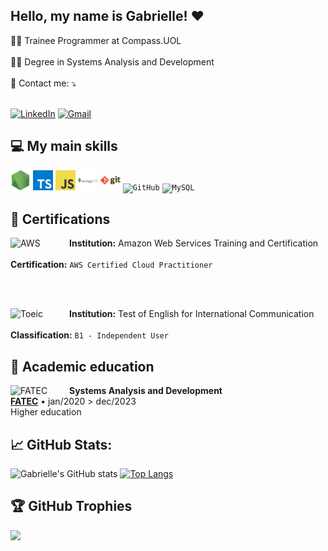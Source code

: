 ## Hello, my name is Gabrielle! ❤

<div align="left">
  👨‍💻 Trainee Programmer at Compass.UOL <br /><br />
  👨‍🎓 Degree in Systems Analysis and Development <br /><br />
  💌 Contact me: ⤵️ <br /><br />
  
  <p align="left">
  <a href="https://www.linkedin.com/in/gabrielle-poletti-ferreira-9a2a27211/">
  <img alt="LinkedIn" src="https://img.shields.io/badge/linkedin-%230077B5.svg?logo=linkedin&logoColor=white"  title="LinkedIn - Gabrielle Poletti"/></a>
  <a href="mailto:gabi.poletti2019@gmail.com">
  <img alt="Gmail" src="https://img.shields.io/badge/Gmail-D14836?logo=gmail&logoColor=white"  title="Gmail - Gabrielle Poletti"/></a>
  </p>
</div>


## 💻 My main skills

<code><img height="32" src="https://raw.githubusercontent.com/github/explore/80688e429a7d4ef2fca1e82350fe8e3517d3494d/topics/nodejs/nodejs.png" alt="Nodejs"/></code>
<code><img height="32" src="https://raw.githubusercontent.com/github/explore/80688e429a7d4ef2fca1e82350fe8e3517d3494d/topics/typescript/typescript.png" alt="Typescript"/></code>
<code><img height="32" src="https://raw.githubusercontent.com/github/explore/80688e429a7d4ef2fca1e82350fe8e3517d3494d/topics/javascript/javascript.png" alt="Javascript"/></code>
<code><img height="32" src="https://raw.githubusercontent.com/github/explore/80688e429a7d4ef2fca1e82350fe8e3517d3494d/topics/mongodb/mongodb.png" alt="MongoDB"/></code>
<code><img height="32" src="https://raw.githubusercontent.com/github/explore/80688e429a7d4ef2fca1e82350fe8e3517d3494d/topics/git/git.png" alt="Git"/></code>
<code><img height="32" src="https://github.com/gabrielleeee/gabrielleeee/assets/89078209/922965c4-2107-4bf9-84d6-425b11f008cb" alt="GitHub"/></code>
<code><img height="36" src="https://github.com/gabrielleeee/gabrielleeee/assets/89078209/dde5cb81-2962-46c9-9930-ea7b3ed3d9c1" alt="MySQL"/></code>


## <b>📜 Certifications </b>

<div>

  [<img align="left" width="94px" alt="AWS" src="https://github.com/gabrielleeee/gabrielleeee/assets/89078209/c9731d13-df63-4bfd-b948-e8db106dfbb1"/>](#)

  <p align="right">

  **Institution:** Amazon Web Services Training and Certification <br /><br/>
  **Certification:** `AWS Certified Cloud Practitioner`
  </p>
</div>

<br/><br/>

<div>

  [<img align="left" width="94px" alt="Toeic" src="https://github.com/gabrielleeee/gabrielleeee/assets/89078209/8be6aacc-c012-4a24-9596-698097e35d78"/>](#)

  <p align="right">

  **Institution:** Test of English for International Communication <br /><br />
  **Classification:** `B1 - Independent User`
  </p>
</div>


## <b>📘 Academic education</b>

<div>

  [<img align="left" width="94px" alt="FATEC" src="https://github.com/gabrielleeee/gabrielleeee/assets/89078209/7351b7d3-de75-47ce-bb2e-3c8bf6cb7aa2"/>](https://site.fatecfranca.edu.br)

  <p align="right">

  **Systems Analysis and Development** <br />
  [**FATEC**](https://site.fatecfranca.edu.br) • jan/2020 > dec/2023 <br />
  Higher education
  </p>
</div>


## <b>📈 GitHub Stats:</b>
![Gabrielle's GitHub stats](https://github-readme-stats.vercel.app/api?username=gabrielleeee&show_icons=true&theme=radical)
[![Top Langs](https://github-readme-stats.vercel.app/api/top-langs/?username=gabrielleeee&layout=compact&theme=dracula)](https://github.com/anuraghazra/github-readme-stats)

## 🏆 GitHub Trophies
![](https://github-profile-trophy.vercel.app/?username=gabrielleeee&theme=radical&no-frame=false&no-bg=true&margin-w=4)



